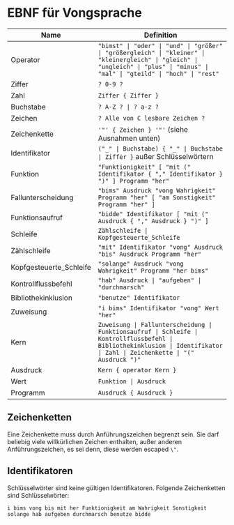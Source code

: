 # EBNF für Vongsprache

| Name | Definition |
| --- | --- |
| Operator | `"bimst" \| "oder" \| "und" \| "größer" \| "größergleich" \| "kleiner" \| "kleinergleich" \| "gleich" \| "ungleich" \| "plus" \| "minus" \| "mal" \| "gteild" \| "hoch" \| "rest"` |
| Ziffer | `? 0-9 ?` |
| Zahl | `Ziffer { Ziffer }` |
| Buchstabe | `? A-Z ? \| ? a-z ?` |
| Zeichen | `? Alle von C lesbare Zeichen ?` |
| Zeichenkette | `'"' { Zeichen } '"'` (siehe Ausnahmen unten) |
| Identifikator | `("_" \| Buchstabe) { "_" \| Buchstabe \| Ziffer }` außer Schlüsselwörtern |
| Funktion | `"Funktionigkeit" [ "mit (" Identifikator { "," Identifikator } ")" ] Programm "her"` |
| Fallunterscheidung | `"bims" Ausdruck "vong Wahrigkeit" Programm "her" [ "am Sonstigkeit" Programm "her" ]` |
| Funktionsaufruf | `"bidde" Identifikator [ "mit (" Ausdruck { "," Ausdruck } ")" ]` |
| Schleife | `Zählschleife \| Kopfgesteuerte_Schleife` |
| Zählschleife | `"mit" Identifikator "vong" Ausdruck "bis" Ausdruck Programm "her"` |
| Kopfgesteuerte_Schleife | `"solange" Ausdruck "vong Wahrigkeit" Programm "her bims"` |
| Kontrollflussbefehl | `"hab" Ausdruck \| "aufgeben" \| "durchmarsch"` |
| Bibliothekinklusion | `"benutze" Identifikator` |
| Zuweisung | `"i bims" Identifikator "vong" Wert "her"` |
| Kern | `Zuweisung \| Fallunterscheidung \| Funktionsaufruf \| Schleife \| Kontrollflussbefehl \| Bibliothekinklusion \| Identifikator \| Zahl \| Zeichenkette \| "(" Ausdruck ")"` |
| Ausdruck | `Kern { operator Kern }` |
| Wert | `Funktion \| Ausdruck` |
| Programm | `Ausdruck { Ausdruck }` |

## Zeichenketten

Eine Zeichenkette muss durch Anführungszeichen begrenzt sein. Sie darf beliebig viele willkürlichen Zeichen enthalten, außer anderen Anführungszeichen, es sei denn, diese werden escaped `\"`.

## Identifikatoren

Schlüsselwörter sind keine gültigen Identifikatoren. Folgende Zeichenketten sind Schlüsselwörter:
```
i bims vong bis mit her Funktionigkeit am Wahrigkeit Sonstigkeit solange hab aufgeben durchmarsch benutze bidde
```
